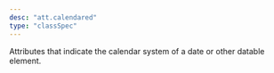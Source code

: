 ```yaml
---
desc: "att.calendared"
type: "classSpec"
---
```


Attributes that indicate the calendar system of a date or other datable element.